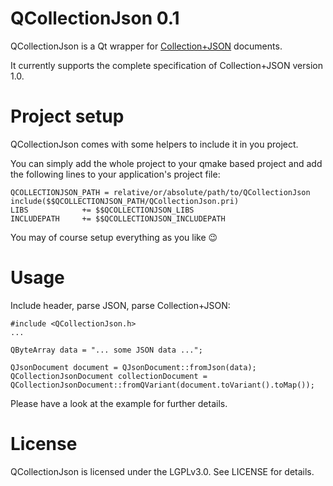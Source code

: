 QCollectionJson 0.1
===================

QCollectionJson is a Qt wrapper for [Collection+JSON](http://amundsen.com/media-types/collection/) documents.

It currently supports the complete specification of Collection+JSON version 1.0.


Project setup
=============

QCollectionJson comes with some helpers to include it in you project.

You can simply add the whole project to your qmake based project and add the following lines to your application's project file:

````
QCOLLECTIONJSON_PATH = relative/or/absolute/path/to/QCollectionJson
include($$QCOLLECTIONJSON_PATH/QCollectionJson.pri)
LIBS            += $$QCOLLECTIONJSON_LIBS
INCLUDEPATH     += $$QCOLLECTIONJSON_INCLUDEPATH
`````

You may of course setup everything as you like :wink:


Usage
=====

Include header, parse JSON, parse Collection+JSON:

````
#include <QCollectionJson.h>
...

QByteArray data = "... some JSON data ...";

QJsonDocument document = QJsonDocument::fromJson(data);
QCollectionJsonDocument collectionDocument = QCollectionJsonDocument::fromQVariant(document.toVariant().toMap());
````

Please have a look at the example for further details.


License
=======

QCollectionJson is licensed under the LGPLv3.0. See LICENSE for details.
